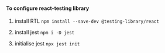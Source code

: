 #### To configure react-testing library

1. install RTL
   `npm install --save-dev @testing-library/react`

2. install jest
   `npm i -D jest`

3. initialise jest
   `npx jest init`
